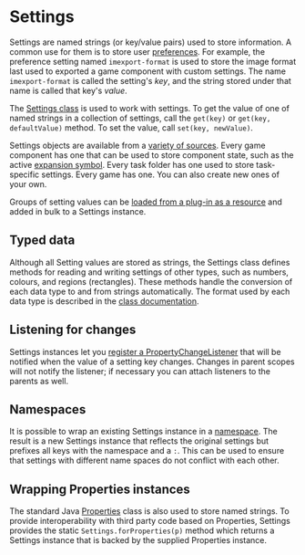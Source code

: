 # Settings

Settings are named strings (or key/value pairs) used to store information. A common use for them is to store user [preferences](um-ui-preferences.md). For example, the preference setting named `imexport-format` is used to store the image format last used to exported a game component with custom settings. The name `imexport-format` is called the setting's *key*, and the string stored under that name is called that key's *value*.

The [Settings class](assets/javadoc/resources/Settings.html) is used to work with settings. To get the value of one of named strings in a collection of settings, call the `get(key)` or `get(key, defaultValue)` method. To set the value, call `set(key, newValue)`.

Settings objects are available from a [variety of sources](dm-setting-collections.md). Every game component has one that can be used to store component state, such as the active [expansion symbol](um-gc-expansions.md). Every task folder has one used to store task-specific settings. Every game has one. You can also create new ones of your own.

Groups of setting values can be [loaded from a plug-in as a resource](dm-res-settings.md) and added in bulk to a Settings instance.

## Typed data

Although all Setting values are stored as strings, the Settings class defines methods for reading and writing settings of other types, such as numbers, colours, and regions (rectangles). These methods handle the conversion of each data type to and from strings automatically. The format used by each data type is described in the [class documentation](assets/javadoc/resources/Settings.html).

## Listening for changes

Settings instances let you [register a PropertyChangeListener](assets/javadoc/resources/Settings.html#addPropertyChangeListener-java.beans.PropertyChangeListener-) that will be notified when the value of a setting key changes. Changes in parent scopes will not notify the listener; if necessary you can attach listeners to the parents as well.

## Namespaces

It is possible to wrap an existing Settings instance in a [namespace](assets/javadoc/resources/Settings.html#createNamespace-java.lang.String-). The result is a new Settings instance that reflects the original settings but prefixes all keys with the namespace and a `:`. This can be used to ensure that settings with different name spaces do not conflict with each other.

## Wrapping Properties instances

The standard Java [Properties](https://docs.oracle.com/javase/8/docs/api/java/util/Properties.html) class is also used to store named strings. To provide interoperability with third party code based on Properties, Settings provides the static `Settings.forProperties(p)` method which returns a Settings instance that is backed by the supplied Properties instance.